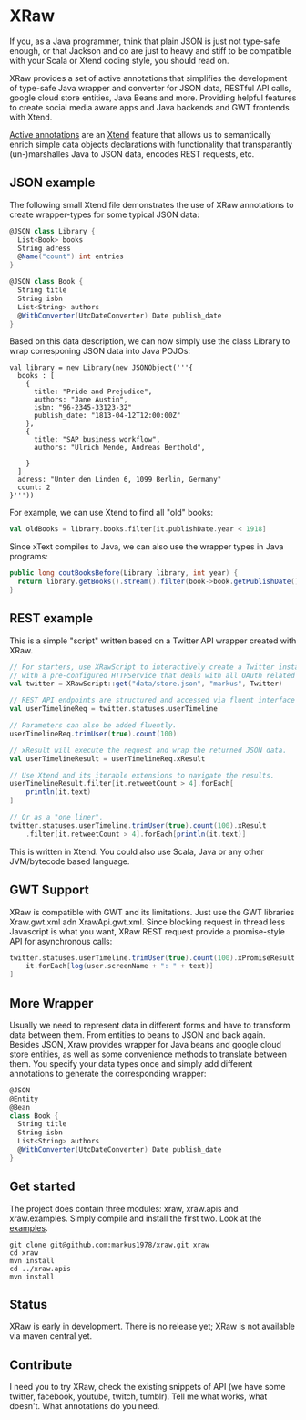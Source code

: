 # XRaw
If you, as a Java programmer, think that plain JSON is just not type-safe enough, or that Jackson and co are just to heavy and stiff to be compatible with your Scala or Xtend coding style, you should read on.

XRaw provides a set of active annotations that simplifies the development of type-safe Java wrapper and converter for JSON data, RESTful API calls, google cloud store entities, Java Beans and more. Providing helpful features to create social media aware apps and Java backends and GWT frontends with Xtend.

[Active annotations](http://www.eclipse.org/xtend/documentation/204_activeannotations.html) are an [Xtend](http://www.eclipse.org/xtend/index.html) feature that allows us to semantically enrich simple data objects declarations with functionality that transparantly (un-)marshalles Java to JSON data, encodes REST requests, etc.

## JSON example
The following small Xtend file demonstrates the use of XRaw annotations to create wrapper-types for some typical JSON data:
```scala
@JSON class Library {
  List<Book> books
  String adress
  @Name("count") int entries
}

@JSON class Book {
  String title
  String isbn
  List<String> authors
  @WithConverter(UtcDateConverter) Date publish_date
}
```

Based on this data description, we can now simply use the class Library to wrap corresponing JSON data into Java POJOs:
```
val library = new Library(new JSONObject('''{
  books : [
    {
      title: "Pride and Prejudice",
      authors: "Jane Austin",
      isbn: "96-2345-33123-32"
      publish_date: "1813-04-12T12:00:00Z"
    },
    {
      title: "SAP business workflow",
      authors: "Ulrich Mende, Andreas Berthold",
      
    }
  ]
  adress: "Unter den Linden 6, 1099 Berlin, Germany"
  count: 2
}'''))
```

For example, we can use Xtend to find all "old" books:
```scala
val oldBooks = library.books.filter[it.publishDate.year < 1918]
```

Since xText compiles to Java, we can also use the wrapper types in Java programs:
```java
public long coutBooksBefore(Library library, int year) {
  return library.getBooks().stream().filter(book->book.getPublishDate().getYear() < year).count();
}
```

## REST example
This is a simple "script" written based on a Twitter API wrapper created with XRaw.
```scala
// For starters, use XRawScript to interactively create a Twitter instance 
// with a pre-configured HTTPService that deals with all OAuth related issues.
val twitter = XRawScript::get("data/store.json", "markus", Twitter)

// REST API endpoints are structured and accessed via fluent interface
val userTimelineReq = twitter.statuses.userTimeline

// Parameters can also be added fluently.
userTimelineReq.trimUser(true).count(100)

// xResult will execute the request and wrap the returned JSON data.
val userTimelineResult = userTimelineReq.xResult

// Use Xtend and its iterable extensions to navigate the results.
userTimelineResult.filter[it.retweetCount > 4].forEach[
	println(it.text)
]	

// Or as a "one liner".
twitter.statuses.userTimeline.trimUser(true).count(100).xResult
    .filter[it.retweetCount > 4].forEach[println(it.text)]
```
This is written in Xtend. You could also use Scala, Java or any other JVM/bytecode based language.

## GWT Support
XRaw is compatible with GWT and its limitations. Just use the GWT libraries Xraw.gwt.xml adn XrawApi.gwt.xml. Since blocking request in thread less Javascript is what you want, XRaw REST request provide a promise-style API for asynchronous calls:

```scala
twitter.statuses.userTimeline.trimUser(true).count(100).xPromiseResult.onResolve[
    it.forEach[log(user.screenName + ": " + text)]
] 
```

## More Wrapper
Usually we need to represent data in different forms and have to transform data between them. From entities to beans to JSON and back again. Besides JSON, Xraw provides wrapper for Java beans and google cloud store entities, as well as some convenience methods to translate between them. You specify your data types once and simply add different annotations to generate the corresponding wrapper:

```scala
@JSON 
@Entity
@Bean
class Book {
  String title
  String isbn
  List<String> authors
  @WithConverter(UtcDateConverter) Date publish_date
}
```

## Get started
The project does contain three modules: xraw, xraw.apis and xraw.examples. Simply compile and install the first two. Look at the [examples](https://github.com/markus1978/xraw/tree/master/de.scheidgen.xraw.examples/src/main/java/de/scheidgen/xraw/examples).
```
git clone git@github.com:markus1978/xraw.git xraw
cd xraw
mvn install
cd ../xraw.apis
mvn install
```



## Status
XRaw is early in development. There is no release yet; XRaw is not available via maven central yet.

## Contribute
I need you to try XRaw, check the existing snippets of API (we have some twitter, facebook, youtube, twitch, tumblr). Tell me what works, what doesn't. What annotations do you need.
